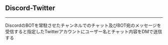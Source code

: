 ## Discord-Twitter
***
DiscordのBOTを常駐させたチャンネルでのチャット及びBOT宛のメッセージを受信すると指定したTwitterアカウントにユーザー名とチャット内容をDMで送信する
